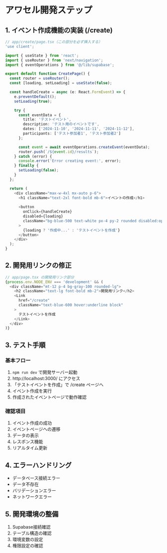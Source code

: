 # アワセル開発ステップ

## 1. イベント作成機能の実装 (/create)
```typescript
// app/create/page.tsx（この部分を必ず挿入する）
'use client';

import { useState } from 'react';
import { useRouter } from 'next/navigation';
import { eventOperations } from '@/lib/supabase';

export default function CreatePage() {
  const router = useRouter();
  const [loading, setLoading] = useState(false);

  const handleCreate = async (e: React.FormEvent) => {
    e.preventDefault();
    setLoading(true);

    try {
      const eventData = {
        title: 'テストイベント',
        description: 'テスト用のイベントです',
        dates: ['2024-11-10', '2024-11-11', '2024-11-12'],
        participants: ['テスト参加者1', 'テスト参加者2']
      };

      const event = await eventOperations.createEvent(eventData);
      router.push(`/${event.id}/results`);
    } catch (error) {
      console.error('Error creating event:', error);
    } finally {
      setLoading(false);
    }
  };

  return (
    <div className="max-w-4xl mx-auto p-6">
      <h1 className="text-2xl font-bold mb-6">イベントの作成</h1>
      
      <button
        onClick={handleCreate}
        disabled={loading}
        className="bg-blue-500 text-white px-4 py-2 rounded disabled:opacity-50"
      >
        {loading ? '作成中...' : 'テストイベントを作成'}
      </button>
    </div>
  );
}
```

## 2. 開発用リンクの修正
```typescript
// app/page.tsx の開発用リンク部分
{process.env.NODE_ENV === 'development' && (
  <div className="mt-12 p-4 bg-gray-100 rounded-lg">
    <h2 className="text-lg font-bold mb-2">開発用リンク</h2>
    <Link 
      href="/create"
      className="text-blue-600 hover:underline block"
    >
      テストイベントを作成
    </Link>
  </div>
)}
```

## 3. テスト手順

### 基本フロー
1. `npm run dev` で開発サーバー起動
2. http://localhost:3000/ にアクセス
3. 「テストイベントを作成」で /create ページへ
4. イベント作成を実行
5. 作成されたイベントページで動作確認

### 確認項目
1. イベント作成の成功
2. イベントページへの遷移
3. データの表示
4. レスポンス機能
5. リアルタイム更新

## 4. エラーハンドリング
- データベース接続エラー
- データ不存在
- バリデーションエラー
- ネットワークエラー

## 5. 開発環境の整備
1. Supabase接続確認
2. テーブル構造の確認
3. 環境変数の設定
4. 権限設定の確認

